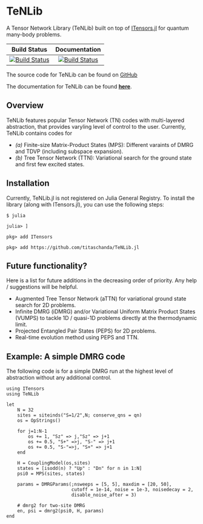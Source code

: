# TeNLib

A Tensor Network Library (TeNLib) built on top of [ITensors.jl](https://github.com/ITensor/ITensors.jl) for quantum many-body problems.

| **Build Status** | **Documentation** |
|:----------------:|:-----------------:|
| [![Build Status](https://github.com/titaschanda/TeNLib.jl/actions/workflows/CI.yml/badge.svg?branch=main)](https://github.com/titaschanda/TeNLib.jl/actions/workflows/CI.yml?query=branch%3Amain) | [![Build Status](https://github.com/titaschanda/TeNLib.jl/actions/workflows/documentation.yml/badge.svg?branch=main)](https://github.com/titaschanda/TeNLib.jl/actions/workflows/documentation.yml?query=branch%3Amain) |

The source code for TeNLib can be found on [GitHub](https://github.com/titaschanda/TeNLib.jl)

The documentation for TeNLib can be found [**here**](https://titaschanda.github.io/TeNLib.jl/dev/).

## Overview

TeNLib features popular Tensor Network (TN) codes with multi-layered abstraction, that provides varyling level of control to the user. Currently, TeNLib contains codes for
* *(a)* Finite-size Matrix-Product States (MPS): Different varaints of DMRG and TDVP (including subspace expansion).
* *(b)* Tree Tensor Network (TTN): Variational search for the ground state and first few excited states.


## Installation

Currently, TeNLib.jl is not registered on Julia General Registry. To install the library (along with ITensors.jl), you can use the following steps:

```
$ julia

julia> ]

pkg> add ITensors

pkg> add https://github.com/titaschanda/TeNLib.jl
```

## Future functionality?

Here is a list for future additions in the decreasing order of priority. Any help / suggestions will be helpful.
* Augmented Tree Tensor Network (aTTN) for variational ground state search for 2D problems.
* Infinite DMRG (iDMRG) and/or Variational Uniform Matrix Product States (VUMPS) to tackle 1D / quasi-1D problems directly at the thermodynamic limit.
* Projected Entangled Pair States (PEPS) for 2D problems.
* Real-time evolution method using PEPS and TTN.

## Example: A simple DMRG code

The following code is for a simple DMRG run at the highest level of abstraction without any additional control.

```
using ITensors
using TeNLib

let
    N = 32
    sites = siteinds("S=1/2",N; conserve_qns = qn)
    os = OpStrings()
    
    for j=1:N-1
        os += 1, "Sz" => j,"Sz" => j+1
        os += 0.5, "S+" =>j, "S-" => j+1
        os += 0.5, "S-"=>j, "S+" => j+1
    end
    
    H = CouplingModel(os,sites)
    states = [isodd(n) ? "Up" : "Dn" for n in 1:N]
    psi0 = MPS(sites, states)

    params = DMRGParams(;nsweeps = [5, 5], maxdim = [20, 50],
                        cutoff = 1e-14, noise = 1e-3, noisedecay = 2,
                        disable_noise_after = 3)

    # dmrg2 for two-site DMRG
    en, psi = dmrg2(psi0, H, params)
end
```
